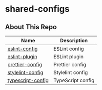 # shared-configs

## About This Repo

| Name                                            | Description          |
| ----------------------------------------------- | -------------------- |
| [eslint-config](packages/eslint-config)         | ESLint config        |
| [eslint-plugin](packages/eslint-plugin)         | ESLint plugin        |
| [prettier-config](packages/prettier-config)     | Prettier config      |
| [stylelint-config](packages/stylelint-config)   | Stylelint config     |
| [typescript-config](packages/typescript-config) | TypeScript config    |
